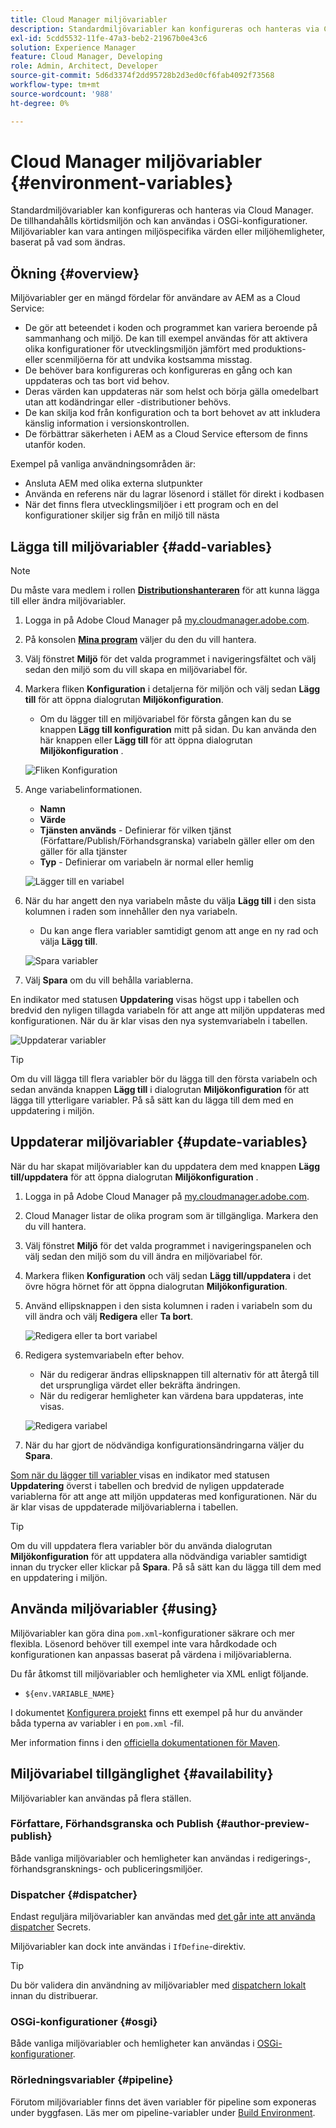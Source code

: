 ```yaml
---
title: Cloud Manager miljövariabler
description: Standardmiljövariabler kan konfigureras och hanteras via Cloud Manager och tillhandahållas i körningsmiljön, som används i OSGi-konfigurationen.
exl-id: 5cdd5532-11fe-47a3-beb2-21967b0e43c6
solution: Experience Manager
feature: Cloud Manager, Developing
role: Admin, Architect, Developer
source-git-commit: 5d6d3374f2dd95728b2d3ed0cf6fab4092f73568
workflow-type: tm+mt
source-wordcount: '988'
ht-degree: 0%

---
```



# Cloud Manager miljövariabler {#environment-variables}

Standardmiljövariabler kan konfigureras och hanteras via Cloud Manager. De tillhandahålls körtidsmiljön och kan användas i OSGi-konfigurationer. Miljövariabler kan vara antingen miljöspecifika värden eller miljöhemligheter, baserat på vad som ändras.

## Ökning {#overview}

Miljövariabler ger en mängd fördelar för användare av AEM as a Cloud Service:

* De gör att beteendet i koden och programmet kan variera beroende på sammanhang och miljö. De kan till exempel användas för att aktivera olika konfigurationer för utvecklingsmiljön jämfört med produktions- eller scenmiljöerna för att undvika kostsamma misstag.
* De behöver bara konfigureras och konfigureras en gång och kan uppdateras och tas bort vid behov.
* Deras värden kan uppdateras när som helst och börja gälla omedelbart utan att kodändringar eller -distributioner behövs.
* De kan skilja kod från konfiguration och ta bort behovet av att inkludera känslig information i versionskontrollen.
* De förbättrar säkerheten i AEM as a Cloud Service eftersom de finns utanför koden.

Exempel på vanliga användningsområden är:

* Ansluta AEM med olika externa slutpunkter
* Använda en referens när du lagrar lösenord i stället för direkt i kodbasen
* När det finns flera utvecklingsmiljöer i ett program och en del konfigurationer skiljer sig från en miljö till nästa

## Lägga till miljövariabler {#add-variables}

>[!NOTE]
>
>Du måste vara medlem i rollen [**Distributionshanteraren**](/help/onboarding/cloud-manager-introduction.md#role-based-premissions) för att kunna lägga till eller ändra miljövariabler.

1. Logga in på Adobe Cloud Manager på [my.cloudmanager.adobe.com](https://my.cloudmanager.adobe.com/).
1. På konsolen **[Mina program](/help/implementing/cloud-manager/navigation.md#my-programs)** väljer du den du vill hantera.
1. Välj fönstret **Miljö** för det valda programmet i navigeringsfältet och välj sedan den miljö som du vill skapa en miljövariabel för.
1. Markera fliken **Konfiguration** i detaljerna för miljön och välj sedan **Lägg till** för att öppna dialogrutan **Miljökonfiguration**.
   * Om du lägger till en miljövariabel för första gången kan du se knappen **Lägg till konfiguration** mitt på sidan. Du kan använda den här knappen eller **Lägg till** för att öppna dialogrutan **Miljökonfiguration** .

   ![Fliken Konfiguration](assets/configuration-tab.png)

1. Ange variabelinformationen.
   * **Namn**
   * **Värde**
   * **Tjänsten används** - Definierar för vilken tjänst (Författare/Publish/Förhandsgranska) variabeln gäller eller om den gäller för alla tjänster
   * **Typ** - Definierar om variabeln är normal eller hemlig

   ![Lägger till en variabel](assets/add-variable.png)

1. När du har angett den nya variabeln måste du välja **Lägg till** i den sista kolumnen i raden som innehåller den nya variabeln.
   * Du kan ange flera variabler samtidigt genom att ange en ny rad och välja **Lägg till**.

   ![Spara variabler](assets/save-variables.png)

1. Välj **Spara** om du vill behålla variablerna.

En indikator med statusen **Uppdatering** visas högst upp i tabellen och bredvid den nyligen tillagda variabeln för att ange att miljön uppdateras med konfigurationen. När du är klar visas den nya systemvariabeln i tabellen.

![Uppdaterar variabler](assets/updating-variables.png)

>[!TIP]
>
>Om du vill lägga till flera variabler bör du lägga till den första variabeln och sedan använda knappen **Lägg till** i dialogrutan **Miljökonfiguration** för att lägga till ytterligare variabler. På så sätt kan du lägga till dem med en uppdatering i miljön.

## Uppdaterar miljövariabler {#update-variables}

När du har skapat miljövariabler kan du uppdatera dem med knappen **Lägg till/uppdatera** för att öppna dialogrutan **Miljökonfiguration** .

1. Logga in på Adobe Cloud Manager på [my.cloudmanager.adobe.com](https://my.cloudmanager.adobe.com/).
1. Cloud Manager listar de olika program som är tillgängliga. Markera den du vill hantera.
1. Välj fönstret **Miljö** för det valda programmet i navigeringspanelen och välj sedan den miljö som du vill ändra en miljövariabel för.
1. Markera fliken **Konfiguration** och välj sedan **Lägg till/uppdatera** i det övre högra hörnet för att öppna dialogrutan **Miljökonfiguration**.
1. Använd ellipsknappen i den sista kolumnen i raden i variabeln som du vill ändra och välj **Redigera** eller **Ta bort**.

   ![Redigera eller ta bort variabel](assets/edit-delete-variable.png)

1. Redigera systemvariabeln efter behov.
   * När du redigerar ändras ellipsknappen till alternativ för att återgå till det ursprungliga värdet eller bekräfta ändringen.
   * När du redigerar hemligheter kan värdena bara uppdateras, inte visas.

   ![Redigera variabel](assets/edit-variable.png)

1. När du har gjort de nödvändiga konfigurationsändringarna väljer du **Spara**.

[Som när du lägger till variabler ](#add-variables) visas en indikator med statusen **Uppdatering** överst i tabellen och bredvid de nyligen uppdaterade variablerna för att ange att miljön uppdateras med konfigurationen. När du är klar visas de uppdaterade miljövariablerna i tabellen.

>[!TIP]
>
>Om du vill uppdatera flera variabler bör du använda dialogrutan **Miljökonfiguration** för att uppdatera alla nödvändiga variabler samtidigt innan du trycker eller klickar på **Spara**. På så sätt kan du lägga till dem med en uppdatering i miljön.

## Använda miljövariabler {#using}

Miljövariabler kan göra dina `pom.xml`-konfigurationer säkrare och mer flexibla. Lösenord behöver till exempel inte vara hårdkodade och konfigurationen kan anpassas baserat på värdena i miljövariablerna.

Du får åtkomst till miljövariabler och hemligheter via XML enligt följande.

* `${env.VARIABLE_NAME}`

I dokumentet [Konfigurera projekt](/help/implementing/cloud-manager/getting-access-to-aem-in-cloud/setting-up-project.md#password-protected-maven-repository-support-password-protected-maven-repositories) finns ett exempel på hur du använder båda typerna av variabler i en `pom.xml` -fil.

Mer information finns i den [officiella dokumentationen för Maven](https://maven.apache.org/settings.html#quick-overview).

## Miljövariabel tillgänglighet {#availability}

Miljövariabler kan användas på flera ställen.

### Författare, Förhandsgranska och Publish {#author-preview-publish}

Både vanliga miljövariabler och hemligheter kan användas i redigerings-, förhandsgransknings- och publiceringsmiljöer.

### Dispatcher {#dispatcher}

Endast reguljära miljövariabler kan användas med [det går inte att använda dispatcher](https://experienceleague.adobe.com/docs/experience-manager-dispatcher/using/dispatcher.html) Secrets.

Miljövariabler kan dock inte användas i `IfDefine`-direktiv.

>[!TIP]
>
>Du bör validera din användning av miljövariabler med [dispatchern lokalt](https://experienceleague.adobe.com/docs/experience-manager-learn/cloud-service/local-development-environment-set-up/dispatcher-tools.html) innan du distribuerar.

### OSGi-konfigurationer {#osgi}

Både vanliga miljövariabler och hemligheter kan användas i [OSGi-konfigurationer](/help/implementing/deploying/configuring-osgi.md).

### Rörledningsvariabler {#pipeline}

Förutom miljövariabler finns det även variabler för pipeline som exponeras under byggfasen. Läs mer om pipeline-variabler under [Build Environment](/help/implementing/cloud-manager/getting-access-to-aem-in-cloud/build-environment-details.md#pipeline-variables).
